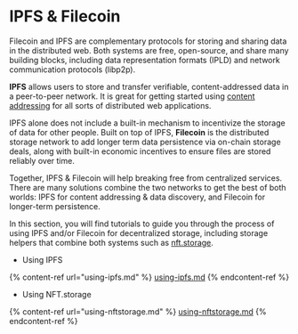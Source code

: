 # IPFS & Filecoin

Filecoin and IPFS are complementary protocols for storing and sharing data in the distributed web. Both systems are free, open-source, and share many building blocks, including data representation formats (IPLD) and network communication protocols (libp2p).

**IPFS** allows users to store and transfer verifiable, content-addressed data in a peer-to-peer network. It is great for getting started using [content addressing](https://docs.ipfs.io/concepts/how-ipfs-works/#content-addressing) for all sorts of distributed web applications.

IPFS alone does not include a built-in mechanism to incentivize the storage of data for other people. Built on top of IPFS, **Filecoin** is the distributed storage network to add longer term data persistence via on-chain storage deals, along with built-in economic incentives to ensure files are stored reliably over time. 

Together, IPFS & Filecoin will  help breaking free from centralized services. There are many solutions combine the two networks to get the best of both worlds: IPFS for content addressing & data discovery, and Filecoin for longer-term persistence.

In this section, you will find tutorials to guide you through the process of using IPFS and/or Filecoin for decentralized storage, including storage helpers that combine both systems such as  [nft.storage](https://nft.storage/).

+ Using IPFS

{% content-ref url="using-ipfs.md" %}
[using-ipfs.md](using-ipfs.md)
{% endcontent-ref %}

+ Using NFT.storage

{% content-ref url="using-nftstorage.md" %}
[using-nftstorage.md](using-nftstorage.md)
{% endcontent-ref %}
